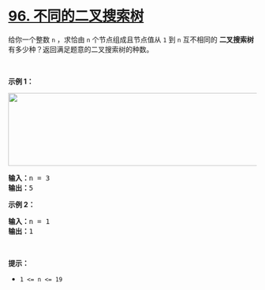 # [96. 不同的二叉搜索树](https://leetcode.cn/problems/unique-binary-search-trees/)

<div><div class="elfjS" data-track-load="description_content"><p>给你一个整数 <code>n</code> ，求恰由 <code>n</code> 个节点组成且节点值从 <code>1</code> 到 <code>n</code> 互不相同的 <strong>二叉搜索树</strong> 有多少种？返回满足题意的二叉搜索树的种数。</p>

<p>&nbsp;</p>

<p><strong>示例 1：</strong></p>
<img alt="" src="https://assets.leetcode.com/uploads/2021/01/18/uniquebstn3.jpg" style="width: 600px; height: 148px;">
<pre><strong>输入：</strong>n = 3
<strong>输出：</strong>5
</pre>

<p><strong>示例 2：</strong></p>

<pre><strong>输入：</strong>n = 1
<strong>输出：</strong>1
</pre>

<p>&nbsp;</p>

<p><strong>提示：</strong></p>

<ul>
	<li><code>1 &lt;= n &lt;= 19</code></li>
</ul>
</div></div>
